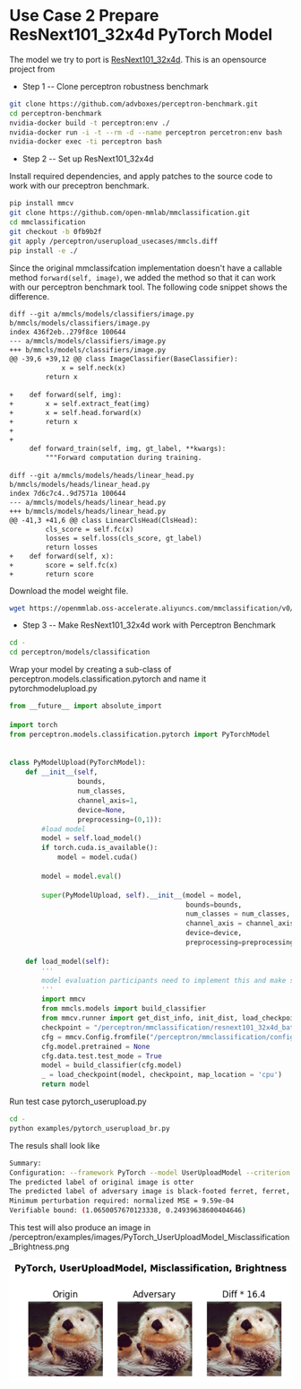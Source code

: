# Use Case 2 Prepare ResNext101_32x4d PyTorch Model

The model we try to port is [ResNext101_32x4d]([https://github.com/open-mmlab/mmclassification](https://github.com/open-mmlab/mmclassification)). This is an opensource project from 



- Step 1 -- Clone perceptron robustness benchmark
```bash
git clone https://github.com/advboxes/perceptron-benchmark.git
cd perceptron-benchmark
nvidia-docker build -t perceptron:env ./
nvidia-docker run -i -t --rm -d --name perceptron percetron:env bash
nvidia-docker exec -ti perceptron bash
```  

- Step 2 -- Set up ResNext101_32x4d

Install required dependencies, and apply patches to the source code to work with our preceptron benchmark.
```bash
pip install mmcv
git clone https://github.com/open-mmlab/mmclassification.git
cd mmclassification
git checkout -b 0fb9b2f
git apply /perceptron/userupload_usecases/mmcls.diff
pip install -e ./
```

Since the original mmclassifcation implementation doesn't have a callable method `forward(self, image)`, we added the method so that it can work with our perceptron benchmark tool. The following code snippet shows the difference.

```git
diff --git a/mmcls/models/classifiers/image.py b/mmcls/models/classifiers/image.py
index 436f2eb..279f8ce 100644
--- a/mmcls/models/classifiers/image.py
+++ b/mmcls/models/classifiers/image.py
@@ -39,6 +39,12 @@ class ImageClassifier(BaseClassifier):
             x = self.neck(x)
         return x

+    def forward(self, img):
+        x = self.extract_feat(img)
+        x = self.head.forward(x)
+        return x
+
+
     def forward_train(self, img, gt_label, **kwargs):
         """Forward computation during training.

diff --git a/mmcls/models/heads/linear_head.py b/mmcls/models/heads/linear_head.py
index 7d6c7c4..9d7571a 100644
--- a/mmcls/models/heads/linear_head.py
+++ b/mmcls/models/heads/linear_head.py
@@ -41,3 +41,6 @@ class LinearClsHead(ClsHead):
         cls_score = self.fc(x)
         losses = self.loss(cls_score, gt_label)
         return losses
+    def forward(self, x):
+        score = self.fc(x)
+        return score
```

Download the model weight file.
```bash
wget https://openmmlab.oss-accelerate.aliyuncs.com/mmclassification/v0/imagenet/resnext101_32x4d_batch256_20200708-87f2d1c9.pth
```



- Step 3 -- Make ResNext101_32x4d work with Perceptron Benchmark
```bash
cd -
cd perceptron/models/classification
```

Wrap your model by creating a sub-class of perceptron.models.classification.pytorch and name it pytorchmodelupload.py
```python
from __future__ import absolute_import

import torch
from perceptron.models.classification.pytorch import PyTorchModel


class PyModelUpload(PyTorchModel):
    def __init__(self,
                 bounds,
                 num_classes,
                 channel_axis=1,
                 device=None,
                 preprocessing=(0,1)):
        #load model
        model = self.load_model()
        if torch.cuda.is_available():
            model = model.cuda()

        model = model.eval()

        super(PyModelUpload, self).__init__(model = model,
                                            bounds=bounds,
                                            num_classes = num_classes,
                                            channel_axis = channel_axis,
                                            device=device,
                                            preprocessing=preprocessing)

    def load_model(self):
        '''
        model evaluation participants need to implement this and make sure a pytorch model can be loaded and fully-functional
        '''
        import mmcv
        from mmcls.models import build_classifier
        from mmcv.runner import get_dist_info, init_dist, load_checkpoint
        checkpoint = "/perceptron/mmclassification/resnext101_32x4d_batch256_20200708-87f2d1c9.pth"
        cfg = mmcv.Config.fromfile("/perceptron/mmclassification/configs/imagenet/resnext101_32x4d_batch256.py", checkpoint)
        cfg.model.pretrained = None
        cfg.data.test.test_mode = True
        model = build_classifier(cfg.model)
        _ = load_checkpoint(model, checkpoint, map_location = 'cpu')
        return model
```


Run test case pytorch_userupload.py
```bash
cd -
python examples/pytorch_userupload_br.py
```

The resuls shall look like 
```bash
Summary:
Configuration: --framework PyTorch --model UserUploadModel --criterion Misclassification --metric Brightness
The predicted label of original image is otter
The predicted label of adversary image is black-footed ferret, ferret, Mustela nigripes
Minimum perturbation required: normalized MSE = 9.59e-04
Verifiable bound: (1.0650057670123338, 0.24939638600404646)
```
This test will also produce an image in  /perceptron/examples/images/PyTorch_UserUploadModel_Misclassification_Brightness.png

![enter image description here](examples/images/PyTorch_UserUploadModel_Misclassification_Brightness.png)
